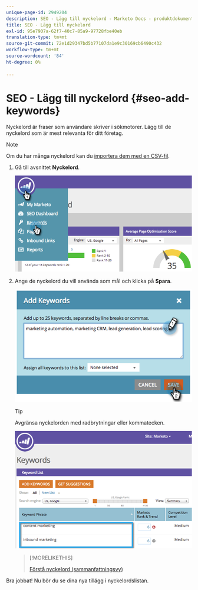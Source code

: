 ```yaml
---
unique-page-id: 2949204
description: SEO - Lägg till nyckelord - Marketo Docs - produktdokumentation
title: SEO - Lägg till nyckelord
exl-id: 95e7907a-62f7-40c7-85a9-97728fbe40eb
translation-type: tm+mt
source-git-commit: 72e1d29347bd5b77107da1e9c30169cb6490c432
workflow-type: tm+mt
source-wordcount: '84'
ht-degree: 0%

---
```


# SEO - Lägg till nyckelord {#seo-add-keywords}

Nyckelord är fraser som användare skriver i sökmotorer. Lägg till de nyckelord som är mest relevanta för ditt företag.

>[!NOTE]
>
>Om du har många nyckelord kan du [importera dem med en CSV-fil](/help/marketo/product-docs/additional-apps/seo/keywords/seo-importing-keywords-with-a-csv.md).

1. Gå till avsnittet **Nyckelord**.

   ![](assets/image2014-9-18-11-3a28-3a39.png)

1. Ange de nyckelord du vill använda som mål och klicka på **Spara**.

   ![](assets/image2014-9-18-11-3a28-3a51.png)

   >[!TIP]
   >
   >Avgränsa nyckelorden med radbrytningar eller kommatecken.

   ![](assets/image2014-9-18-11-3a29-3a12.png)

   >[!MORELIKETHIS]
   >
   >[Förstå nyckelord (sammanfattningsvy)](/help/marketo/product-docs/additional-apps/seo/keywords/seo-understanding-keywords.md)

Bra jobbat! Nu bör du se dina nya tillägg i nyckelordslistan.
